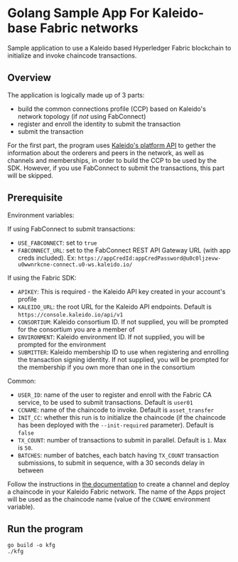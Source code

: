 # Golang Sample App For Kaleido-base Fabric networks
Sample application to use a Kaleido based Hyperledger Fabric blockchain to initialize and invoke chaincode transactions.

## Overview
The application is logically made up of 3 parts:
- build the common connections profile (CCP) based on Kaleido's network topology (if _not_ using FabConnect)
- register and enroll the identity to submit the transaction
- submit the transaction

For the first part, the program uses [Kaleido's platform API](https://api.kaleido.io/platform.html) to gether the information about the orderers and peers in the network, as well as channels and memberships, in order to build the CCP to be used by the SDK.  However, if you use FabConnect to submit the transactions, this part will be skipped.

## Prerequisite
Environment variables:

If using FabConnect to submit transactions:
- `USE_FABCONNECT`: set to `true`
- `FABCONNECT_URL`: set to the FabConnect REST API Gateway URL (with app creds included). Ex: `https://appCredId:appCredPassword@u0c0ljzevw-u0wwnrkcne-connect.u0-ws.kaleido.io/`

If using the Fabric SDK:
- `APIKEY`: This is required - the Kaleido API key created in your account's profile
- `KALEIDO_URL`: the root URL for the Kaleido API endpoints. Default is `https://console.kaleido.io/api/v1`
- `CONSORTIUM`: Kaleido consortium ID. If not supplied, you will be prompted for the consortium you are a member of
- `ENVIRONMENT`: Kaleido environment ID. If not supplied, you will be prompted for the environment
- `SUBMITTER`: Kaleido membership ID to use when registering and enrolling the transaction signing identity. If not supplied, you will be prompted for the membership if you own more than one in the consortium

Common:
- `USER_ID`: name of the user to register and enroll with the Fabric CA service, to be used to submit transactions. Default is `user01`
- `CCNAME`: name of the chaincode to invoke. Default is `asset_transfer`
- `INIT_CC`: whether this run is to initialize the chaincode (if the chaincode has been deployed with the `--init-required` parameter). Default is `false`
- `TX_COUNT`: number of transactions to submit in parallel. Default is `1`. Max is `50`.
- `BATCHES`: number of batches, each batch having `TX_COUNT` transaction submissions, to submit in sequence, with a 30 seconds delay in between

Follow the instructions in [the documentation](https://docs.kaleido.io/kaleido-platform/protocol/fabric/fabric/) to create a channel and deploy a chaincode in your Kaleido Fabric network. The name of the Apps project will be used as the chaincode name (value of the `CCNAME` environment variable).

## Run the program

```
go build -o kfg
./kfg
```
